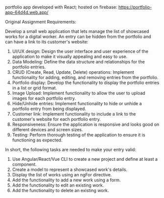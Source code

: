 portfolio app developed with React;
hosted on firebase: https://portfolio-app-64d4d.web.app/


Original Assignment Requirements:

Develop a small web application that lets manage the list of showcased works for a digital worker.
An entry can be hidden from the portfolio and can have a link to its customer's website:

1. UI/UX design: Design the user interface and user experience of the application to make it visually
appealing and easy to use.
2. Data Modeling: Define the data structure and relationships for the portfolio entries.
3. CRUD (Create, Read, Update, Delete) operations: Implement functionality for adding, editing, and
removing entries from the portfolio.
4. Portfolio display: Develop the functionality to display the portfolio entries in a list or grid format.
5. Image Upload: Implement functionality to allow the user to upload images for each portfolio
entry.
6. Hide/Unhide entries: Implement functionality to hide or unhide a portfolio entry from being
displayed.
7. Customer link: Implement functionality to include a link to the customer's website for each
portfolio entry.
8. Responsiveness: Ensure the application is responsive and looks good on different devices and
screen sizes.
9. Testing: Perform thorough testing of the application to ensure it is functioning as expected.

In short, the following tasks are needed to make your entry valid:
1. Use Angular/React/Vue CLI to create a new project and define at least a component.
2. Create a model to represent a showcased work's details.
3. Display the list of works using an ngFor directive.
4. Add the functionality to add a new work using a form.
5. Add the functionality to edit an existing work.
6. Add the functionality to delete an existing work.
